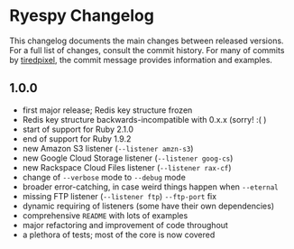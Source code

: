 # Ryespy Changelog

This changelog documents the main changes between released versions.
For a full list of changes, consult the commit history.
For many of commits by [tiredpixel](http://www.tiredpixel.com), the commit
message provides information and examples.


## 1.0.0

- first major release; Redis key structure frozen
- Redis key structure backwards-incompatible with 0.x.x (sorry! :( )
- start of support for Ruby 2.1.0
- end of support for Ruby 1.9.2
- new Amazon S3 listener (`--listener amzn-s3`)
- new Google Cloud Storage listener (`--listener goog-cs`)
- new Rackspace Cloud Files listener (`--listener rax-cf`)
- change of `--verbose` mode to `--debug` mode
- broader error-catching, in case weird things happen when `--eternal`
- missing FTP listener (`--listener ftp`) `--ftp-port` fix
- dynamic requiring of listeners (some have their own dependencies)
- comprehensive `README` with lots of examples
- major refactoring and improvement of code throughout
- a plethora of tests; most of the core is now covered
